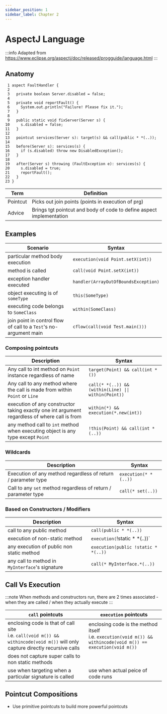 ```yaml
---
sidebar_position: 1
sidebar_label: Chapter 2
---
```

# AspectJ Language

:::info
Adapted from https://www.eclipse.org/aspectj/doc/released/progguide/language.html
:::

## Anatomy
```
 1 aspect FaultHandler {
 2
 3   private boolean Server.disabled = false;
 4
 5   private void reportFault() {
 6     System.out.println("Failure! Please fix it.");
 7   }
 8
 9   public static void fixServer(Server s) {
10     s.disabled = false;
11   }
12
13   pointcut services(Server s): target(s) && call(public * *(..));
14
15   before(Server s): services(s) {
16     if (s.disabled) throw new DisabledException();
17   }
18
19   after(Server s) throwing (FaultException e): services(s) {
20     s.disabled = true;
21     reportFault();
22   }
23 }
```

| Term     | Definition                                                           | 
|----------|----------------------------------------------------------------------|
| Pointcut | Picks out join points (points in execution of prg)                   |
| Advice   | Brings tgt pointcut and body of code to define aspect implementation |

## Examples
| Scenario                                                          | Syntax                               |
|-------------------------------------------------------------------|--------------------------------------|
| particular method body execution                                  | `execution(void Point.setX(int))`    |
| method is called                                                  | `call(void Point.setX(int))`         |
| exception handler executed                                        | `handler(ArrayOutOfBoundsException)` |
| object executing is of `someType`                                 | `this(SomeType)`                     |
| executing code belongs to `SomeClass`                             | `within(SomeClass)`                  |
| join point in control flow of call to a `Test`'s no-argument main | `cflow(call(void Test.main()))`       |


### Composing pointcuts
| Description                                                                                   | Syntax                                               |
|-----------------------------------------------------------------------------------------------|------------------------------------------------------|
| Any call to int method on `Point` instance regardless of name                                 | `target(Point) && call(int *())`                     |
| Any call to any method where the call is made from within `Point` or `Line`                   | `call(* *(..)) && (within(Line) \|\| within(Point))` |
| execution of any constructor taking exactly one int argument regardless of where call is from | `within(*) && execution(*.new(int))`                 |
| any method call to `int` method when executing object is any type except `Point`              | `!this(Point) && call(int *(..))`                    |


### Wildcards
| Description                                                    | Syntax               |
|----------------------------------------------------------------|----------------------|
| Execution of any method regardless of return / parameter type  | `execution(* *(..))` |
| Call to any `set` method regardless of return / parameter type | `call(* set(..))`    |

### Based on Constructors / Modifiers
| Description                                     | Syntax                              |
|-------------------------------------------------|-------------------------------------|
| call to any public method                       | `call(public * *(..))`              |
| execution of non-static method                  | `execution(`!static * *(..))`       |
| any execution of public non static method       | `execution(public !static * *(..))` |
| any call to method in `MyInterface`'s signature | `call(* MyInterface.*(..))`         |

## Call Vs Execution
:::note
When methods and constructors run, there are 2 times associated - when they are called / when they actually execute 
:::

| `call` pointcuts                                                                                                                   | `execution` pointcuts                                                                                               |
|------------------------------------------------------------------------------------------------------------------------------------|---------------------------------------------------------------------------------------------------------------------|
| enclosing code is that of call site <br/> i.e. `call(void m()) && withincode(void m())` will only capture directly recursive calls | enclosing code is the method itself <br/> i.e. `execution(void m()) && withincode(void m()) == execution(void m())` |
| does not capture super calls to non static methods                                                                                 |                                                                                                                     |
| use when targeting when a particular signature is called                                                                           | use when actual peice of code runs                                                                                  |

## Pointcut Compositions
- Use primitive pointcuts to build more powerful pointcuts
